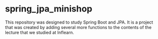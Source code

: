 # spring_jpa_minishop
This repository was designed to study Spring Boot and JPA. It is a project that was created by adding several more functions to the contents of the lecture that we studied at Inflearn.
